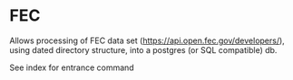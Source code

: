 # FEC

Allows processing of FEC data set (https://api.open.fec.gov/developers/), using dated directory structure, into a postgres (or SQL compatible) db.

See index for entrance command
